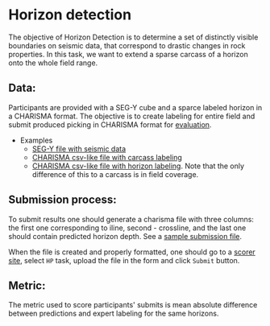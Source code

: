 #  Horizon detection

The objective of Horizon Detection is to determine a set of distinctly visible boundaries on seismic data, that correspond to drastic changes in rock properties. In this task, we want to extend a sparse carcass of a horizon onto the whole field range.

## Data:

Participants are provided with a SEG-Y cube and a sparce labeled horizon in a CHARISMA format. The objective is to create labeling for entire field and submit produced picking in CHARISMA format for [evaluation](http://hackathon.eage-annual-amsterdam.org:8080).


* Examples
	- [SEG-Y file with seismic data](./data/demo_cube.sgy)
	- [CHARISMA csv-like file with carcass labeling](./data/carcass_0.char)
	- [CHARISMA csv-like file with horizon labeling](./data/horizon_0.char). Note that the only difference of this to a carcass is in field coverage.


## Submission process:

To submit results one should generate a charisma file with three columns: the first one corresponding to iline, second - crossline, and the last one should contain predicted horizon depth. See a [sample submission file](./data/horizon_0.char).

When the file is created and properly formatted, one should go to a [scorer site](http://hackathon.eage-annual-amsterdam.org:8080/), select `HP` task,  upload the file in the form and click `Submit` button.


## Metric:

The metric used to score participants' submits is mean absolute difference between predictions and expert labeling for the same horizons.
